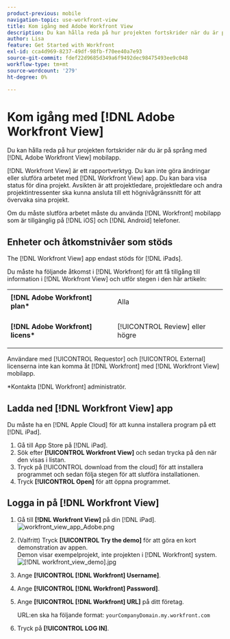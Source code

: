 ```yaml
---
product-previous: mobile
navigation-topic: use-workfront-view
title: Kom igång med Adobe Workfront View
description: Du kan hålla reda på hur projekten fortskrider när du är på språng med [!DNL Adobe Workfront] Visa mobilapp.
author: Lisa
feature: Get Started with Workfront
exl-id: cca4d969-8237-49df-98fb-f70ee40a7e93
source-git-commit: fdef22d9685d349a6f9492dec98475493ee9c048
workflow-type: tm+mt
source-wordcount: '279'
ht-degree: 0%

---
```


# Kom igång med [!DNL Adobe Workfront View]

Du kan hålla reda på hur projekten fortskrider när du är på språng med [!DNL Adobe Workfront View] mobilapp.

[!DNL Workfront View] är ett rapportverktyg. Du kan inte göra ändringar eller slutföra arbetet med [!DNL Workfront View] app. Du kan bara visa status för dina projekt. Avsikten är att projektledare, projektledare och andra projektintressenter ska kunna ansluta till ett högnivågränssnitt för att övervaka sina projekt.

Om du måste slutföra arbetet måste du använda [!DNL Workfront] mobilapp som är tillgänglig på [!DNL iOS] och [!DNL Android] telefoner.

## Enheter och åtkomstnivåer som stöds

The [!DNL Workfront View] app endast stöds för [!DNL iPads].

Du måste ha följande åtkomst i [!DNL Workfront] för att få tillgång till information i [!DNL Workfront View] och utför stegen i den här artikeln:

<table style="table-layout:auto"> 
 <col> 
 </col> 
 <col> 
 </col> 
 <tbody> 
  <tr> 
   <td role="rowheader"><strong>[!DNL Adobe Workfront] plan*</strong></td> 
   <td> <p>Alla</p> </td> 
  </tr> 
  <tr> 
   <td role="rowheader"><strong>[!DNL Adobe Workfront] licens*</strong></td> 
   <td> <p>[!UICONTROL Review] eller högre</p> </td> 
  </tr> 
 </tbody> 
</table>

Användare med [!UICONTROL Requestor] och [!UICONTROL External] licenserna inte kan komma åt [!DNL Workfront] med [!DNL Workfront View] mobilapp.

&#42;Kontakta [!DNL Workfront] administratör.

## Ladda ned [!DNL Workfront View] app

Du måste ha en [!DNL Apple Cloud] för att kunna installera program på ett [!DNL iPad].

1. Gå till App Store på [!DNL iPad].
1. Sök efter **[!UICONTROL Workfront View]** och sedan trycka på den när den visas i listan.
1. Tryck på [!UICONTROL download from the cloud] för att installera programmet och sedan följa stegen för att slutföra installationen.
1. Tryck **[!UICONTROL Open]** för att öppna programmet.

## Logga in på [!DNL Workfront View]

1. Gå till **[!DNL Workfront View]** på din [!DNL iPad].\
   ![workfront_view_app_Adobe.png](assets/workfront-view-app-adobe-350x261.png)

1. (Valfritt) Tryck **[!UICONTROL Try the demo]** för att göra en kort demonstration av appen.\
   Demon visar exempelprojekt, inte projekten i [!DNL Workfront] system.\
   ![[!DNL workfront_view_demo].jpg](assets/workfront-view-demo-350x256.jpg)

1. Ange **[!UICONTROL [!DNL Workfront] Username]**.
1. Ange **[!UICONTROL [!DNL Workfront] Password]**.
1. Ange **[!UICONTROL [!DNL Workfront] URL]** på ditt företag.

   URL:en ska ha följande format: `yourCompanyDomain.my.workfront.com`

1. Tryck på **[!UICONTROL LOG IN]**.
